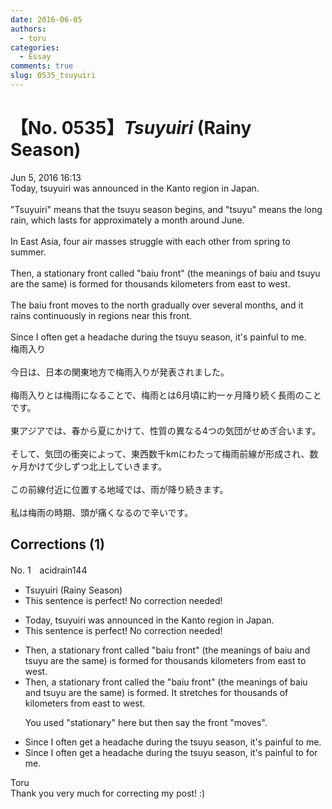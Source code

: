 ```yaml
---
date: 2016-06-05
authors:
  - toru
categories:
  - Essay
comments: true
slug: 0535_tsuyuiri
---
```


# 【No. 0535】<strong><em>Tsuyuiri</strong></em> (Rainy Season)
<div class="date">Jun 5, 2016 16:13</div>
<div id="post"><div id="body_show_ori">
Today, tsuyuiri was announced in the Kanto region in Japan.<br/><br/>"Tsuyuiri" means that the tsuyu season begins, and "tsuyu" means the long rain, which lasts for approximately a month around June.<br/><br/>In East Asia, four air masses struggle with each other from spring to summer.<br/><br/>Then, a stationary front called "baiu front" (the meanings of baiu and tsuyu are the same) is formed for thousands kilometers from east to west.<br/><br/>The baiu front moves to the north gradually over several months, and it rains continuously in regions near this front.<br/><br/>Since I often get a headache during the tsuyu season, it's painful to me.
</div></div>

<!-- more -->

<div id="post_ja"><div id="body_show_mo">
梅雨入り<br/><br/>今日は、日本の関東地方で梅雨入りが発表されました。<br/><br/>梅雨入りとは梅雨になることで、梅雨とは6月頃に約一ヶ月降り続く長雨のことです。<br/><br/>東アジアでは、春から夏にかけて、性質の異なる4つの気団がせめぎ合います。<br/><br/>そして、気団の衝突によって、東西数千kmにわたって梅雨前線が形成され、数ヶ月かけて少しずつ北上していきます。<br/><br/>この前線付近に位置する地域では、雨が降り続きます。<br/><br/>私は梅雨の時期、頭が痛くなるので辛いです。
</div></div>

## Corrections (1)
<div id="block"><div class="first_name"> No. 1　<span class="just_name">acidrain144</span></div><div id="block2">
<ul class="correction_field">
<li class="incorrect">Tsuyuiri (Rainy Season)</li>
<li class="corrected perfect">This sentence is perfect! No correction needed!</li>
</ul>
<ul class="correction_field">
<li class="incorrect">Today, tsuyuiri was announced in the Kanto region in Japan.</li>
<li class="corrected perfect">This sentence is perfect! No correction needed!</li>
</ul>
<ul class="correction_field">
<li class="incorrect">Then, a stationary front called "baiu front" (the meanings of baiu and tsuyu are the same) is formed for thousands kilometers from east to west.</li>
<li class="corrected correct">
Then, a <span class="sline">stationary</span> front called <span class="f_blue">the</span> "baiu front" (the meanings of baiu and tsuyu are the same) is formed<span class="f_blue">. It stretches</span> for thousands <span class="f_blue">of </span>kilometers from east to west.
<p class="correction_comment">You used "stationary" here but then say the front "moves".</p>
</li>
</ul>
<ul class="correction_field">
<li class="incorrect">Since I often get a headache during the tsuyu season, it's painful to me.</li>
<li class="corrected correct">
Since I often get a headache during the tsuyu season, it's painful <span class="sline">to</span> <span class="f_blue">for </span>me.
</li>
</ul>
</div><div class="name"><span class="just_name">Toru</span><br>
Thank you very much for correcting my post! :)
</div>
</div>
